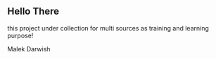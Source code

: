 ## Hello There ##

this project under collection for multi sources as training and learning purpose!

Malek Darwish
